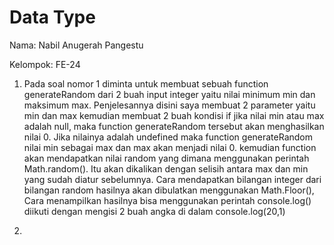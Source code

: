 # Data Type

Nama: Nabil Anugerah Pangestu

Kelompok: FE-24

1. Pada soal nomor 1 diminta untuk membuat sebuah function generateRandom  dari 2 buah input integer yaitu nilai minimum min dan maksimum max. Penjelesannya disini saya membuat 2 parameter yaitu min dan max kemudian membuat 2 buah kondisi if jika nilai min atau max adalah null, maka function generateRandom tersebut akan menghasilkan nilai 0. Jika nilainya adalah undefined maka function generateRandom nilai min sebagai max dan max akan menjadi nilai 0. kemudian function akan mendapatkan nilai random yang dimana menggunakan perintah Math.random(). Itu akan dikalikan dengan selisih antara max dan min yang sudah diatur sebelumnya. Cara mendapatkan bilangan integer dari bilangan random hasilnya akan dibulatkan menggunakan Math.Floor(), Cara menampilkan hasilnya bisa menggunakan perintah console.log() diikuti dengan mengisi 2 buah angka di dalam console.log(20,1)

2. 
